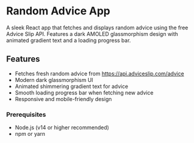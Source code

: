 # Random Advice App

A sleek React app that fetches and displays random advice using the free Advice Slip API. Features a dark AMOLED glassmorphism design with animated gradient text and a loading progress bar.

## Features

- Fetches fresh random advice from https://api.adviceslip.com/advice  
- Modern dark glassmorphism UI  
- Animated shimmering gradient text for advice  
- Smooth loading progress bar when fetching new advice  
- Responsive and mobile-friendly design

### Prerequisites

- Node.js (v14 or higher recommended)  
- npm or yarn

